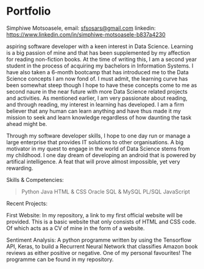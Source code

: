 # Portfolio

Simphiwe Motsoasele, 
email: sfsosars@gmail.com
linkedin: https://www.linkedin.com/in/simphiwe-motsoasele-b837a4230

aspiring software developer with a keen interest in Data Science. Learning is a big passion of
mine and that has been supplemented by my affection for reading non-fiction books. At the time of writing this, I am
a second year student in the process of acquiring my bachelors in Information Systems.
I have also taken a 6-month bootcamp that has introduced me to the Data Science concepts I am now fond of. I must admit,
the learning curve has been somewhat steep though I hope to have these concepts come to me as second naure in the near future
with more Data Science related projects and activities. As mentioned earlier, I am very passionate about reading, and through
reading, my interest in learning has developed. I am a firm believer that any human can learn anything and have thus made it my
mission to seek and learn knowledge regardless of how daunting the task ahead might be. 

Through my software developer skills, I hope to one day run or manage a large enterprise that provides IT solutions to other 
organisations. A big motivator in my quest to engage in the world of Data Science stems from my childhood. I one day dream of 
developing an android that is powered by artifical intelligence. A feat that will prove almost impossible, yet very rewarding.

Skills & Competencies:

> Python
> Java
> HTML & CSS
> Oracle SQL & MySQL
> PL/SQL
> JavaScript

Recent Projects:

First Website:
In my repository, a link to my first official website will be provided. This is a basic website that only consists of HTML
and CSS code. Of which acts as a CV of mine in the form of a website.

Sentiment Analysis:
A python programme written by using the Tensorflow API, Keras, to build a Recurrent Neural Network that classifies Amazon book
reviews as either positive or negative. One of my personal favourites! The programme can be found in my repository.
